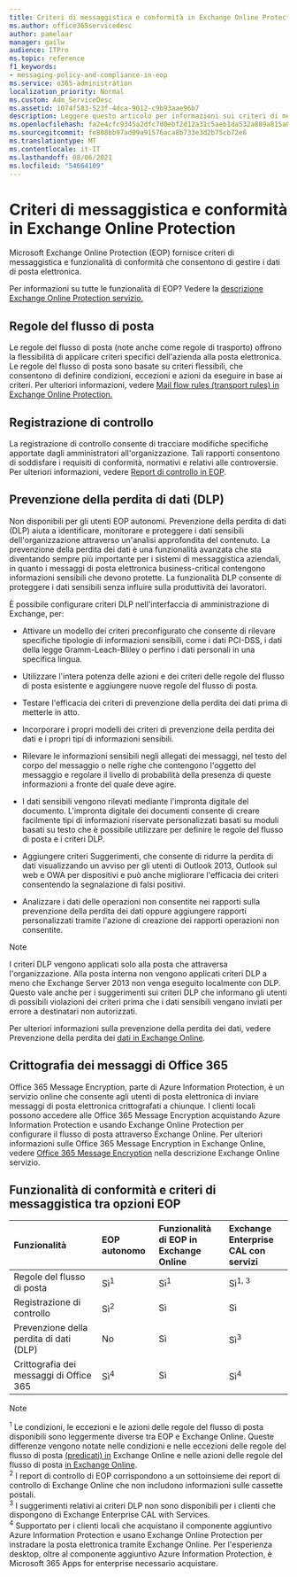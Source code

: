 ```yaml
---
title: Criteri di messaggistica e conformità in Exchange Online Protection
ms.author: office365servicedesc
author: pamelaar
manager: gailw
audience: ITPro
ms.topic: reference
f1_keywords:
- messaging-policy-and-compliance-in-eop
ms.service: o365-administration
localization_priority: Normal
ms.custom: Adm_ServiceDesc
ms.assetid: 1074f583-523f-4dca-9012-c9b93aae96b7
description: Leggere questo articolo per informazioni sui criteri di messaggistica e sulle funzionalità di conformità in Microsoft Exchange Online Protection (EOP).
ms.openlocfilehash: fa2e4cfc9345a2dfc7d0ebf2d12a31c5aeb1da532a889a815a0ec3d6d5880c2b
ms.sourcegitcommit: fe808bb97ad09a91576aca8b733e3d2b75cb72e6
ms.translationtype: MT
ms.contentlocale: it-IT
ms.lasthandoff: 08/06/2021
ms.locfileid: "54664109"
---
```

# <a name="messaging-policy-and-compliance-in-exchange-online-protection"></a>Criteri di messaggistica e conformità in Exchange Online Protection

Microsoft Exchange Online Protection (EOP) fornisce criteri di messaggistica e funzionalità di conformità che consentono di gestire i dati di posta elettronica.

Per informazioni su tutte le funzionalità di EOP? Vedere la [descrizione Exchange Online Protection servizio.](exchange-online-protection-service-description.md)

## <a name="mail-flow-rules"></a>Regole del flusso di posta

Le regole del flusso di posta (note anche come regole di trasporto) offrono la flessibilità di applicare criteri specifici dell'azienda alla posta elettronica. Le regole del flusso di posta sono basate su criteri flessibili, che consentono di definire condizioni, eccezioni e azioni da eseguire in base ai criteri. Per ulteriori informazioni, vedere [Mail flow rules (transport rules) in Exchange Online Protection.](/microsoft-365/security/office-365-security/mail-flow-rules-transport-rules-0)

## <a name="audit-logging"></a>Registrazione di controllo

La registrazione di controllo consente di tracciare modifiche specifiche apportate dagli amministratori all'organizzazione. Tali rapporti consentono di soddisfare i requisiti di conformità, normativi e relativi alle controversie. Per ulteriori informazioni, vedere [Report di controllo in EOP](/microsoft-365/security/office-365-security/auditing-reports-in-eop).

## <a name="data-loss-prevention-dlp"></a>Prevenzione della perdita di dati (DLP)

Non disponibili per gli utenti EOP autonomi. Prevenzione della perdita di dati (DLP) aiuta a identificare, monitorare e proteggere i dati sensibili dell'organizzazione attraverso un'analisi approfondita del contenuto. La prevenzione della perdita dei dati è una funzionalità avanzata che sta diventando sempre più importante per i sistemi di messaggistica aziendali, in quanto i messaggi di posta elettronica business-critical contengono informazioni sensibili che devono protette. La funzionalità DLP consente di proteggere i dati sensibili senza influire sulla produttività dei lavoratori.

È possibile configurare criteri DLP nell'interfaccia di amministrazione di Exchange, per:

- Attivare un modello dei criteri preconfigurato che consente di rilevare specifiche tipologie di informazioni sensibili, come i dati PCI-DSS, i dati della legge Gramm-Leach-Bliley o perfino i dati personali in una specifica lingua.

- Utilizzare l'intera potenza delle azioni e dei criteri delle regole del flusso di posta esistente e aggiungere nuove regole del flusso di posta.

- Testare l'efficacia dei criteri di prevenzione della perdita dei dati prima di metterle in atto.

- Incorporare i propri modelli dei criteri di prevenzione della perdita dei dati e i propri tipi di informazioni sensibili.

- Rilevare le informazioni sensibili negli allegati dei messaggi, nel testo del corpo del messaggio o nelle righe che contengono l'oggetto del messaggio e regolare il livello di probabilità della presenza di queste informazioni a fronte del quale deve agire.

- I dati sensibili vengono rilevati mediante l'impronta digitale del documento. L'impronta digitale dei documenti consente di creare facilmente tipi di informazioni riservate personalizzati basati su moduli basati su testo che è possibile utilizzare per definire le regole del flusso di posta e i criteri DLP.

- Aggiungere criteri Suggerimenti, che consente di ridurre la perdita di dati visualizzando un avviso per gli utenti di Outlook 2013, Outlook sul web e OWA per dispositivi e può anche migliorare l'efficacia dei criteri consentendo la segnalazione di falsi positivi.

- Analizzare i dati delle operazioni non consentite nei rapporti sulla prevenzione della perdita dei dati oppure aggiungere rapporti personalizzati tramite l'azione di creazione dei rapporti operazioni non consentite.

> [!NOTE]
> I criteri DLP vengono applicati solo alla posta che attraversa l'organizzazione. Alla posta interna non vengono applicati criteri DLP a meno che Exchange Server 2013 non venga eseguito localmente con DLP. Questo vale anche per i suggerimenti sui criteri DLP che informano gli utenti di possibili violazioni dei criteri prima che i dati sensibili vengano inviati per errore a destinatari non autorizzati.

Per ulteriori informazioni sulla prevenzione della perdita dei dati, vedere Prevenzione della perdita dei [dati in Exchange Online](/exchange/security-and-compliance/data-loss-prevention/data-loss-prevention).

## <a name="office-365-message-encryption"></a>Crittografia dei messaggi di Office 365

Office 365 Message Encryption, parte di Azure Information Protection, è un servizio online che consente agli utenti di posta elettronica di inviare messaggi di posta elettronica crittografati a chiunque. I clienti locali possono accedere alle Office 365 Message Encryption acquistando Azure Information Protection e usando Exchange Online Protection per configurare il flusso di posta attraverso Exchange Online. Per ulteriori informazioni sulle Office 365 Message Encryption in Exchange Online, vedere [Office 365 Message Encryption](../exchange-online-service-description/message-policy-and-compliance.md#office-365-message-encryption) nella descrizione Exchange Online servizio.

## <a name="messaging-policy-and-compliance-features-across-eop-options"></a>Funzionalità di conformità e criteri di messaggistica tra opzioni EOP

| Funzionalità | EOP autonomo | Funzionalità di EOP in <br/> Exchange Online | Exchange Enterprise <br/> CAL con servizi |
|:-----|:-----|:-----|:-----|
|Regole del flusso di posta|Sì<sup>1</sup>|Sì<sup>1</sup>|Sì<sup>1, 3</sup>|
|Registrazione di controllo|Sì<sup>2</sup>|Sì|Sì|
|Prevenzione della perdita di dati (DLP)|No|Sì|Sì<sup>3</sup>|
|Crittografia dei messaggi di Office 365|Sì<sup>4</sup>|Sì|Sì<sup>4</sup>|

> [!NOTE]
> <sup>1</sup> Le condizioni, le eccezioni e le azioni delle regole del flusso di posta disponibili sono leggermente diverse tra EOP e Exchange Online. Queste differenze vengono notate nelle condizioni e nelle eccezioni delle regole del flusso di posta [(predicati) in](/Exchange/security-and-compliance/mail-flow-rules/conditions-and-exceptions) Exchange Online e nelle azioni delle regole del flusso di posta [in Exchange Online](/Exchange/security-and-compliance/mail-flow-rules/mail-flow-rule-actions). <br/>
> <sup>2</sup> I report di controllo di EOP corrispondono a un sottoinsieme dei report di controllo di Exchange Online che non includono informazioni sulle cassette postali.<br/>
> <sup>3</sup> I suggerimenti relativi ai criteri DLP non sono disponibili per i clienti che dispongono di Exchange Enterprise CAL with Services.<br/>
> <sup>4</sup> Supportato per i clienti locali che acquistano il componente aggiuntivo Azure Information Protection e usano Exchange Online Protection per instradare la posta elettronica tramite Exchange Online. Per l'esperienza desktop, oltre al componente aggiuntivo Azure Information Protection, è Microsoft 365 Apps for enterprise necessario acquistare. <br/>